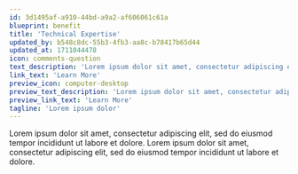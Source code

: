 ```yaml
---
id: 3d1495af-a910-44bd-a9a2-af606061c61a
blueprint: benefit
title: 'Technical Expertise'
updated_by: b548c8dc-55b3-4fb3-aa8c-b78417b65d44
updated_at: 1711044478
icon: comments-question
text_description: 'Lorem ipsum dolor sit amet, consectetur adipiscing elit, sed do eiusmod tempor incididunt ut labore et dolore.'
link_text: 'Learn More'
preview_icon: computer-desktop
preview_text_description: 'Lorem ipsum dolor sit amet, consectetur adipiscing elit, sed do eiusmod tempor incididunt ut labore et dolore.'
preview_link_text: 'Learn More'
tagline: 'Lorem ipsum dolor'
---
```

Lorem ipsum dolor sit amet, consectetur adipiscing elit, sed do eiusmod tempor incididunt ut labore et dolore. Lorem ipsum dolor sit amet, consectetur adipiscing elit, sed do eiusmod tempor incididunt ut labore et dolore.